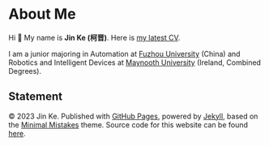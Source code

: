 # About Me

Hi 👋 My name is **Jin Ke (柯晋)**. Here is [my latest CV](http://KeJin981129.github.iofile/CV-Jinke.pdf).

I am a junior majoring in Automation at [Fuzhou University](https://www.fzu.edu.cn/) (China) and Robotics and Intelligent Devices at [Maynooth University](https://maynoothuniversity.ie/) (Ireland, Combined Degrees).

## Statement

© 2023 Jin Ke. Published with [GitHub Pages](https://pages.github.com/), powered by [Jekyll](https://jekyllrb.com/), based on the [Minimal Mistakes](https://mademistakes.com/) theme. Source code for this website can be found [here](https://github.com/GuangLun2000/GuangLun2000.github.io).
